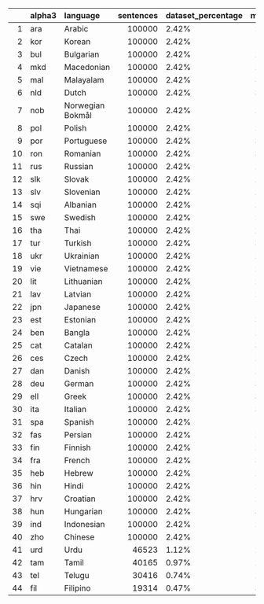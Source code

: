 |    | alpha3   | language         |   sentences | dataset_percentage   |   mean_len |
|---:|:---------|:-----------------|------------:|:---------------------|-----------:|
|  1 | ara      | Arabic           |      100000 | 2.42%                |    25.5612 |
|  2 | kor      | Korean           |      100000 | 2.42%                |    15.2265 |
|  3 | bul      | Bulgarian        |      100000 | 2.42%                |    28.3935 |
|  4 | mkd      | Macedonian       |      100000 | 2.42%                |    26.6284 |
|  5 | mal      | Malayalam        |      100000 | 2.42%                |    31.8701 |
|  6 | nld      | Dutch            |      100000 | 2.42%                |    31.3679 |
|  7 | nob      | Norwegian Bokmål |      100000 | 2.42%                |    28.3095 |
|  8 | pol      | Polish           |      100000 | 2.42%                |    28.6661 |
|  9 | por      | Portuguese       |      100000 | 2.42%                |    31.2119 |
| 10 | ron      | Romanian         |      100000 | 2.42%                |    30.8544 |
| 11 | rus      | Russian          |      100000 | 2.42%                |    28.5364 |
| 12 | slk      | Slovak           |      100000 | 2.42%                |    28.1906 |
| 13 | slv      | Slovenian        |      100000 | 2.42%                |    27.4234 |
| 14 | sqi      | Albanian         |      100000 | 2.42%                |    28.1297 |
| 15 | swe      | Swedish          |      100000 | 2.42%                |    29.2429 |
| 16 | tha      | Thai             |      100000 | 2.42%                |    25.2803 |
| 17 | tur      | Turkish          |      100000 | 2.42%                |    30.4281 |
| 18 | ukr      | Ukrainian        |      100000 | 2.42%                |    26.5965 |
| 19 | vie      | Vietnamese       |      100000 | 2.42%                |    28.6742 |
| 20 | lit      | Lithuanian       |      100000 | 2.42%                |    26.8903 |
| 21 | lav      | Latvian          |      100000 | 2.42%                |    28.2011 |
| 22 | jpn      | Japanese         |      100000 | 2.42%                |    12.6401 |
| 23 | est      | Estonian         |      100000 | 2.42%                |    30.0332 |
| 24 | ben      | Bangla           |      100000 | 2.42%                |    24.8633 |
| 25 | cat      | Catalan          |      100000 | 2.42%                |    30.6194 |
| 26 | ces      | Czech            |      100000 | 2.42%                |    27.2082 |
| 27 | dan      | Danish           |      100000 | 2.42%                |    27.9852 |
| 28 | deu      | German           |      100000 | 2.42%                |    31.7739 |
| 29 | ell      | Greek            |      100000 | 2.42%                |    30.6192 |
| 30 | ita      | Italian          |      100000 | 2.42%                |    31.1652 |
| 31 | spa      | Spanish          |      100000 | 2.42%                |    32.271  |
| 32 | fas      | Persian          |      100000 | 2.42%                |    25.1484 |
| 33 | fin      | Finnish          |      100000 | 2.42%                |    29.2801 |
| 34 | fra      | French           |      100000 | 2.42%                |    30.8136 |
| 35 | heb      | Hebrew           |      100000 | 2.42%                |    25.2828 |
| 36 | hin      | Hindi            |      100000 | 2.42%                |    26.7333 |
| 37 | hrv      | Croatian         |      100000 | 2.42%                |    28.8623 |
| 38 | hun      | Hungarian        |      100000 | 2.42%                |    30.0959 |
| 39 | ind      | Indonesian       |      100000 | 2.42%                |    29.4894 |
| 40 | zho      | Chinese          |      100000 | 2.42%                |    12.5245 |
| 41 | urd      | Urdu             |       46523 | 1.12%                |    27.2766 |
| 42 | tam      | Tamil            |       40165 | 0.97%                |    29.4984 |
| 43 | tel      | Telugu           |       30416 | 0.74%                |    26.5348 |
| 44 | fil      | Filipino         |       19314 | 0.47%                |    31.8587 |